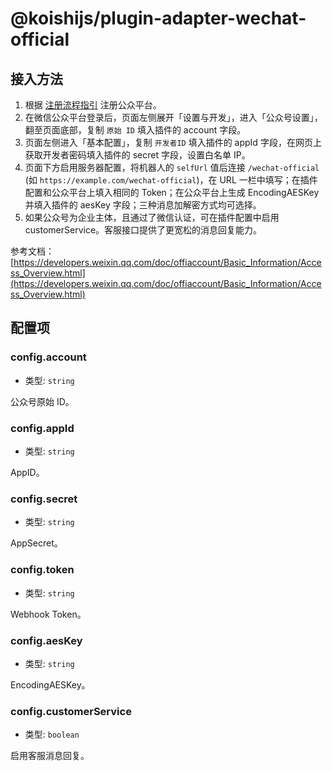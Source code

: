 # @koishijs/plugin-adapter-wechat-official

## 接入方法

1. 根据 [注册流程指引](https://kf.qq.com/product/weixinmp.html#hid=87) 注册公众平台。
2. 在微信公众平台登录后，页面左侧展开「设置与开发」，进入「公众号设置」，翻至页面底部，复制 `原始 ID` 填入插件的 account 字段。
3. 页面左侧进入「基本配置」，复制 `开发者ID` 填入插件的 appId 字段，在网页上获取开发者密码填入插件的 secret 字段，设置白名单 IP。
4. 页面下方启用服务器配置，将机器人的 `selfUrl` 值后连接 `/wechat-official` (如 `https://example.com/wechat-official`)，在 URL 一栏中填写；在插件配置和公众平台上填入相同的 Token；在公众平台上生成 EncodingAESKey 并填入插件的 aesKey 字段；三种消息加解密方式均可选择。
5. 如果公众号为企业主体，且通过了微信认证，可在插件配置中启用 customerService。客服接口提供了更宽松的消息回复能力。

参考文档：[https://developers.weixin.qq.com/doc/offiaccount/Basic_Information/Access_Overview.html](https://developers.weixin.qq.com/doc/offiaccount/Basic_Information/Access_Overview.html)

## 配置项

### config.account

- 类型: `string`

公众号原始 ID。

### config.appId

- 类型: `string`

AppID。

### config.secret

- 类型: `string`

AppSecret。

### config.token

- 类型: `string`

Webhook Token。

### config.aesKey

- 类型: `string`

EncodingAESKey。

### config.customerService

- 类型: `boolean`

启用客服消息回复。
